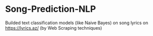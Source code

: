 # Song-Prediction-NLP
Builded text classification models (like Naive Bayes) on song lyrics on https://lyrics.az/  (by Web Scraping techniques) 
